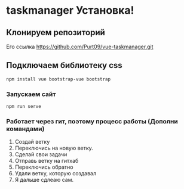# taskmanager Установка!
## Клонируем репозиторий
Его ссылка
https://github.com/Purt09/vue-taskmanager.git

## Подключаем библиотеку css 
```
npm install vue bootstrap-vue bootstrap
```

### Запускаем сайт
```
npm run serve
```

### Работает через гит, поэтому процесс работы (Дополни командами)
1) Создай ветку 
2) Переключись на новую ветку. 
3) Сделай свои задачи
4) Отправь ветку на гитхаб
5) Переключись обратно
6) Удали ветку, которую создавал
7) Я дальше сдлеаю сам.
